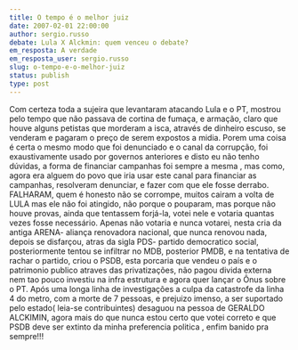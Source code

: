 ```yaml
---
title: O tempo é o melhor juiz
date: 2007-02-01 22:00:00
author: sergio.russo
debate: Lula X Alckmin: quem venceu o debate?
em_resposta: A verdade
em_resposta_user: sergio.russo
slug: o-tempo-e-o-melhor-juiz
status: publish 
type: post
---
```


Com certeza toda a sujeira que levantaram atacando Lula e o PT, mostrou pelo tempo que não passava de cortina de fumaça, e armação, claro que houve alguns petistas que morderam a isca, através de dinheiro escuso, se venderam e pagaram o preço de serem expostos a midia. Porem uma coisa é certa o mesmo modo que foi denunciado e o canal da corrupção, foi exaustivamente usado por governos anteriores e disto eu não tenho dúvidas, a forma de financiar campanhas foi sempre a mesma , mas como, agora era alguem do povo que iria usar este canal para financiar as campanhas, resolveram denunciar, e fazer com que ele fosse derrabo. FALHARAM, quem é honesto não se corrompe, muitos cairam a volta de LULA mas ele não foi atingido, não porque o pouparam, mas porque não houve provas, ainda que tentassem forjá-la, votei nele e votaria quantas vezes fosse necessário. Apenas não votaria e nunca votarei, nesta cria da antiga ARENA- aliança renovadora nacional, que nunca renovou nada, depois se disfarçou, atras da sigla PDS- partido democratico social, posteriormente tentou se infiltrar no MDB, posterior PMDB, e na tentativa de rachar o partido, criou o PSDB, esta porcaria que vendeu o país e o patrimonio publico atraves das privatizações, não pagou divida externa nem tao pouco investiu na infra estrutura e agora quer lançar o Ônus sobre o PT. Após uma longa linha de investigações a culpa da catastrofe da linha 4 do metro, com a morte de 7 pessoas, e prejuizo imenso, a ser suportado pelo estado( leia-se contribuintes) desaguou na pessoa de GERALDO ALCKIMIN, agora mais do que nunca estou certo que votei correto e que PSDB deve ser extinto da minha preferencia politica , enfim banido pra sempre!!!
